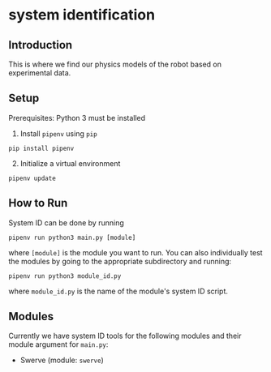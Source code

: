
# system identification

## Introduction

This is where we find our physics models of the robot based on experimental data.

## Setup

Prerequisites: Python 3 must be installed

1. Install `pipenv` using `pip`
```
pip install pipenv
```
2. Initialize a virtual environment
```
pipenv update
```

## How to Run

System ID can be done by running
```
pipenv run python3 main.py [module]
```
where `[module]` is the module you want to run. You can also individually test the modules by going to the appropriate subdirectory and running:
```
pipenv run python3 module_id.py
```
where `module_id.py` is the name of the module's system ID script.

## Modules

Currently we have system ID tools for the following modules and their module argument for `main.py`:
- Swerve (module: `swerve`)


